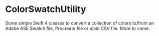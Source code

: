 # ColorSwatchUtility
Some simple Swift 4 classes to convert a collection of colors to/from an Adobe ASE Swatch file, Procreate file or plain CSV file. 
More to come.  

